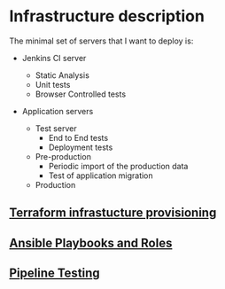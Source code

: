 # Infrastructure description

The minimal set of servers that I want to deploy is:

- Jenkins CI server
	- Static Analysis
	- Unit tests
	- Browser Controlled tests
		
- Application servers
	- Test server
		- End to End tests
		- Deployment tests
	- Pre-production
		- Periodic import of the production data
		- Test of application migration
	- Production

## [Terraform infrastucture provisioning](terraform.md)

## [Ansible Playbooks and Roles](ansible.md)

## [Pipeline Testing](Testing_roles.md)
